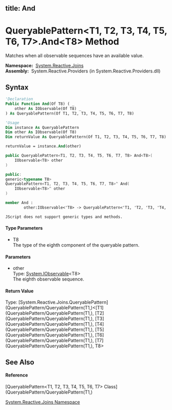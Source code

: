 title: And
---
# QueryablePattern\<T1, T2, T3, T4, T5, T6, T7\>.And\<T8\> Method

Matches when all observable sequences have an available value.

**Namespace:**  [System.Reactive.Joins](System.Reactive.Joins/System.Reactive.Joins)  
**Assembly:**  System.Reactive.Providers (in System.Reactive.Providers.dll)

## Syntax

```vb
'Declaration
Public Function And(Of T8) ( _
    other As IObservable(Of T8) _
) As QueryablePattern(Of T1, T2, T3, T4, T5, T6, T7, T8)
```

```vb
'Usage
Dim instance As QueryablePattern
Dim other As IObservable(Of T8)
Dim returnValue As QueryablePattern(Of T1, T2, T3, T4, T5, T6, T7, T8)

returnValue = instance.And(other)
```

```csharp
public QueryablePattern<T1, T2, T3, T4, T5, T6, T7, T8> And<T8>(
    IObservable<T8> other
)
```

```c++
public:
generic<typename T8>
QueryablePattern<T1, T2, T3, T4, T5, T6, T7, T8>^ And(
    IObservable<T8>^ other
)
```

```fsharp
member And : 
        other:IObservable<'T8> -> QueryablePattern<'T1, 'T2, 'T3, 'T4, 'T5, 'T6, 'T7, 'T8> 
```

```jscript
JScript does not support generic types and methods.
```

#### Type Parameters

- T8  
  The type of the eighth component of the queryable pattern.

#### Parameters

- other  
  Type: [System.IObservable](https://msdn.microsoft.com/en-us/library/Dd990377)\<T8\>  
  The eighth observable sequence.

#### Return Value

Type: [System.Reactive.Joins.QueryablePattern](QueryablePattern/QueryablePattern(T1,)\<[T1](QueryablePattern/QueryablePattern(T1,), [T2](QueryablePattern/QueryablePattern(T1,), [T3](QueryablePattern/QueryablePattern(T1,), [T4](QueryablePattern/QueryablePattern(T1,), [T5](QueryablePattern/QueryablePattern(T1,), [T6](QueryablePattern/QueryablePattern(T1,), [T7](QueryablePattern/QueryablePattern(T1,), T8\>

## See Also

#### Reference

[QueryablePattern\<T1, T2, T3, T4, T5, T6, T7\> Class](QueryablePattern/QueryablePattern(T1,)

[System.Reactive.Joins Namespace](System.Reactive.Joins/System.Reactive.Joins)
